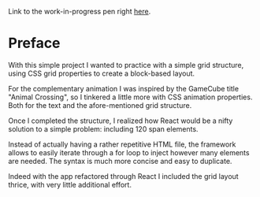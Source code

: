 Link to the work-in-progress pen right [here]().

# Preface 

With this simple project I wanted to practice with a simple grid structure, using CSS grid properties to create a block-based layout.

For the complementary animation I was inspired by the GameCube title "Animal Crossing", so I tinkered a little more with CSS animation properties. Both for the text and the afore-mentioned grid structure.

Once I completed the structure, I realized how React would be a nifty solution to a simple problem: including 120 span elements.

Instead of actually having a rather repetitive HTML file, the framework allows to easily iterate through a for loop to inject however many elements are needed. The syntax is much more concise and easy to duplicate.

Indeed with the app refactored through React I included the grid layout thrice, with very little additional effort.
